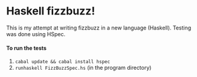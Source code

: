 # Haskell fizzbuzz!

This is my attempt at writing fizzbuzz in a new language (Haskell). Testing was done using HSpec.

#### To run the tests

1) `cabal update && cabal install hspec`
2) `runhaskell FizzBuzzSpec.hs` (in the program directory)
